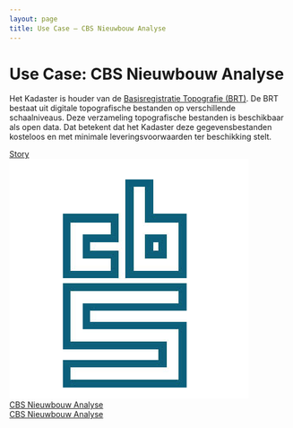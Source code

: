 ```yaml
---
layout: page
title: Use Case ― CBS Nieuwbouw Analyse
---
```

# Use Case: CBS Nieuwbouw Analyse

Het Kadaster is houder van de [Basisregistratie Topografie (BRT)](https://zakelijk.kadaster.nl/brt).  De BRT bestaat uit digitale topografische bestanden op verschillende schaalniveaus.  Deze verzameling topografische bestanden is beschikbaar als open data.  Dat betekent dat het Kadaster deze gegevensbestanden kosteloos en met minimale leveringsvoorwaarden ter beschikking stelt.

<div class="cards-wrapper">
  <a href="/stories/cbs-nieuwbouw/index.html">
    <div class="card">
      <div class="card-type">Story</div>
      <img class="card-image" src="/assets/images/cbs-logo.png">
      <div class="card-title">CBS Nieuwbouw Analyse</div>
      <div class="card-description">CBS Nieuwbouw Analyse</div>
    </div>
  </a>
</div>
